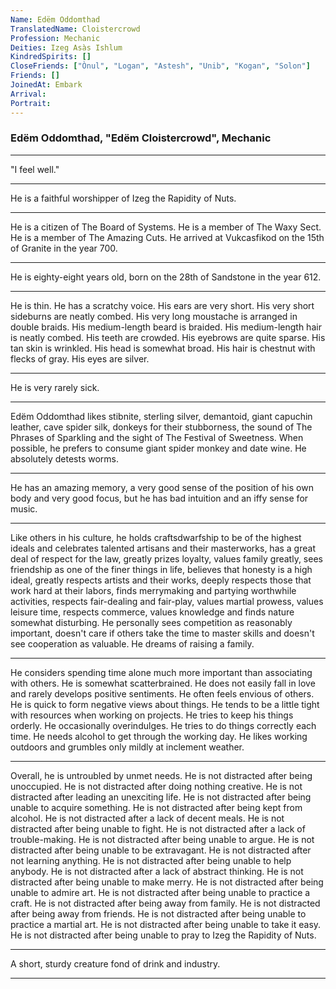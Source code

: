 ```yaml
---
Name: Edëm Oddomthad
TranslatedName: Cloistercrowd
Profession: Mechanic
Deities: Izeg Asàs Ishlum
KindredSpirits: []
CloseFriends: ["Ònul", "Logan", "Astesh", "Unib", "Kogan", "Solon"]
Friends: []
JoinedAt: Embark
Arrival:
Portrait:
---
```


### Edëm Oddomthad, "Edëm Cloistercrowd", Mechanic

---

"I feel well."

---

He is a faithful worshipper of Izeg the Rapidity of Nuts.

---

He is a citizen of The Board of Systems. He is a member of The Waxy Sect. He is a member of The Amazing Cuts. He arrived
at Vukcasfikod on the 15th of Granite in the year 700.

---

He is eighty-eight years old, born on the 28th of Sandstone in the year 612.

---

He is thin. He has a scratchy voice. His ears are very short. His very short sideburns are neatly combed. His very long
moustache is arranged in double braids. His medium-length beard is braided. His medium-length hair is neatly combed. His
teeth are crowded. His eyebrows are quite sparse. His tan skin is wrinkled. His head is somewhat broad. His hair is
chestnut with flecks of gray. His eyes are silver.

---

He is very rarely sick.

---

Edëm Oddomthad likes stibnite, sterling silver, demantoid, giant capuchin leather, cave spider silk, donkeys for their
stubborness, the sound of The Phrases of Sparkling and the sight of The Festival of Sweetness. When possible, he prefers
to consume giant spider monkey and date wine. He absolutely detests worms.

---

He has an amazing memory, a very good sense of the position of his own body and very good focus, but he has bad
intuition and an iffy sense for music.

---

Like others in his culture, he holds craftsdwarfship to be of the highest ideals and celebrates talented artisans and
their masterworks, has a great deal of respect for the law, greatly prizes loyalty, values family greatly, sees
friendship as one of the finer things in life, believes that honesty is a high ideal, greatly respects artists and their
works, deeply respects those that work hard at their labors, finds merrymaking and partying worthwhile activities,
respects fair-dealing and fair-play, values martial prowess, values leisure time, respects commerce, values knowledge
and finds nature somewhat disturbing. He personally sees competition as reasonably important, doesn't care if others
take the time to master skills and doesn't see cooperation as valuable. He dreams of raising a family.

---

He considers spending time alone much more important than associating with others. He is somewhat scatterbrained. He
does not easily fall in love and rarely develops positive sentiments. He often feels envious of others. He is quick to
form negative views about things. He tends to be a little tight with resources when working on projects. He tries to
keep his things orderly. He occasionally overindulges. He tries to do things correctly each time. He needs alcohol to
get through the working day. He likes working outdoors and grumbles only mildly at inclement weather.

---

Overall, he is untroubled by unmet needs. He is not distracted after being unoccupied. He is not distracted after doing
nothing creative. He is not distracted after leading an unexciting life. He is not distracted after being unable to
acquire something. He is not distracted after being kept from alcohol. He is not distracted after a lack of decent
meals. He is not distracted after being unable to fight. He is not distracted after a lack of trouble-making. He is not
distracted after being unable to argue. He is not distracted after being unable to be extravagant. He is not distracted
after not learning anything. He is not distracted after being unable to help anybody. He is not distracted after a lack
of abstract thinking. He is not distracted after being unable to make merry. He is not distracted after being unable to
admire art. He is not distracted after being unable to practice a craft. He is not distracted after being away from
family. He is not distracted after being away from friends. He is not distracted after being unable to practice a
martial art. He is not distracted after being unable to take it easy. He is not distracted after being unable to pray to
Izeg the Rapidity of Nuts.

---

A short, sturdy creature fond of drink and industry.

---
